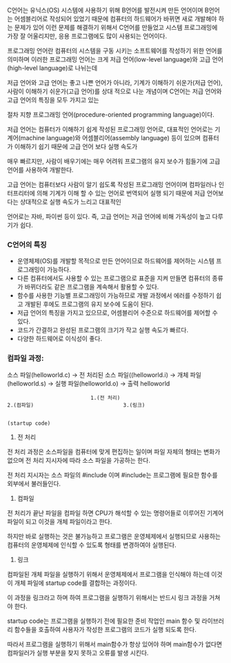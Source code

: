C언어는 유닉스(OS) 시스템에 사용하기 위해 B언어를 발전시켜 만든 언어이며 B언어는 어셈블리어로 작성되어 있었기 때문에 컴퓨터의 하드웨어가 바뀌면 새로
개발해야 하는 문제가 있어 이런 문제를 해결하기 위해서 C언어를 만들었고 시스템 프로그래밍에 가장 잘 어울리지만, 응용 프로그램에도 많이 사용되는 언어이다.

프로그래밍 언어란 컴퓨터의 시스템을 구동 시키는 소프트웨어를 작성하기 위한 언어를 의미하며 이러한 프로그래밍 언어는 크게 저급 언어(low-level language)와 고급 언어(high-level language)로 나뉘는데

저급 언어와 고급 언어는 좋고 나쁜 언어가 아니라, 기계가 이해하기 쉬운가(저급 언어), 사람이 이해하기 쉬운가(고급 언어)를 상대 적으로 나눈 개념이며 C언어는 저급 언어와 고급 언어의 특징을 모두 가지고 있는 

절차 지향 프로그래밍 언어(procedure-oriented programming language)이다.

저급 언어는 컴퓨터가 이해하기 쉽게 작성된 프로그래밍 언어로, 대표적인 언어로는 기계어(machine language)와 어셈블리어(assembly language) 등이 있으며 컴퓨터가 이해하기 쉽기 때문에 고급 언어 보다 실행 속도가 

매우 빠르지만, 사람이 배우기에는 매우 어려워 프로그램의 유지 보수가 힘들기에 고급 언어를 사용하여 개발한다.

고급 언어는 컴퓨터보다 사람이 알기 쉽도록 작성된 프로그래밍 언어이며 컴파일러나 인터프리터에 의해 기계가 이해 할 수 있는 언어로 번역되어 실행 되기 때문에 저급 언어보다는 상대적으로 실행 속도가 느리고 대표적인 

언어로는 자바, 파이썬 등이 있다. 즉, 고급 언어는 저급 언어에 비해 가독성이 높고 다루기가 쉽다.

### C언어의 특징

- 운영체제(OS)를 개발할 목적으로 만든 언어이므로 하드웨어를 제어하는 시스템 프로그래밍이 가능하다.
- 다른 컴퓨터에서도 사용할 수 있는 프로그램으로 표준을 지켜 만들면 컴퓨터의 종류가 바뀌더라도 같은 프로그램을 계속해서 활용할 수 있다.
- 함수를 사용한 기능별 프로그래밍이 가능하므로 개발 과정에서 에러를 수정하기 쉽고 개발된 후에도 프로그램의 유지 보수에 도움이 된다.
- 저급 언어의 특징을 가지고 있으므로, 어셈블리어 수준으로 하드웨어를 제어할 수 있다.
- 코드가 간결하고 완성된 프로그램의 크기가 작고 실행 속도가 빠르다.
- 다양한 하드웨어로 이식성이 좋다.

### 컴파일 과정:

소스 파일(helloworld.c) →  전 처리된 소스 파일((helloworld.i) → 개체 파일(helloworld.s) → 실행 파일(helloworld.o) → 출력 helloworld

                               1.(전 처리)                                            2.(컴파일)                             3.(링크)

                                                                                                                                (startup code)

1. 전 처리

전 처리 과정은 소스파일을 컴퓨터에 맞게 편집하는 일이며 파일 자체의 형태는 변화가 없으며 전 처리 지시자에 따라 소스 파일을 가공하는 한다. 

전 처리 지시자는 소스 파일의 #include 이며 #include는 프로그램에 필요한 함수를 외부에서 불러들인다. 

1. 컴파일

전 처리가 끝난 파일을 컴파일 하면 CPU가 해석할 수 있는 명령어들로 이루어진 기계어 파일이 되고 이것을 개체 파일이라고 한다.

하지만 바로 실행하는 것은 불가능하고 프로그램은 운영체제에서 실행되므로 사용하는 컴퓨터의 운영체제에 인식할 수 있도록 형태를 변경하여야 실행된다.

1. 링크 

컴파일된 개체 파일을 실행하기 위해서 운영체제에서 프로그램을 인식해야 하는데 이것이 개체 파일에 startup code를 결합하는 과정이다. 

이 과정을 링크라고 하며 하여 프로그램을 실행하기 위해서는 반드시 링크 과정을 거쳐야 한다. 

startup code는 프로그램을 실행하기 전에 필요한 준비 작업인 main 함수 및 라이브러리 함수들을 호출하여 사용자가 작성한 프로그램의 코드가 실행 되도록 한다. 

따라서 프로그램을 실행하기 위해서 main함수가 항상 있어야 하며 main함수가 없다면 컴파일러가 실행 부분을 찾지 못하고 오류를 발생 시킨다.